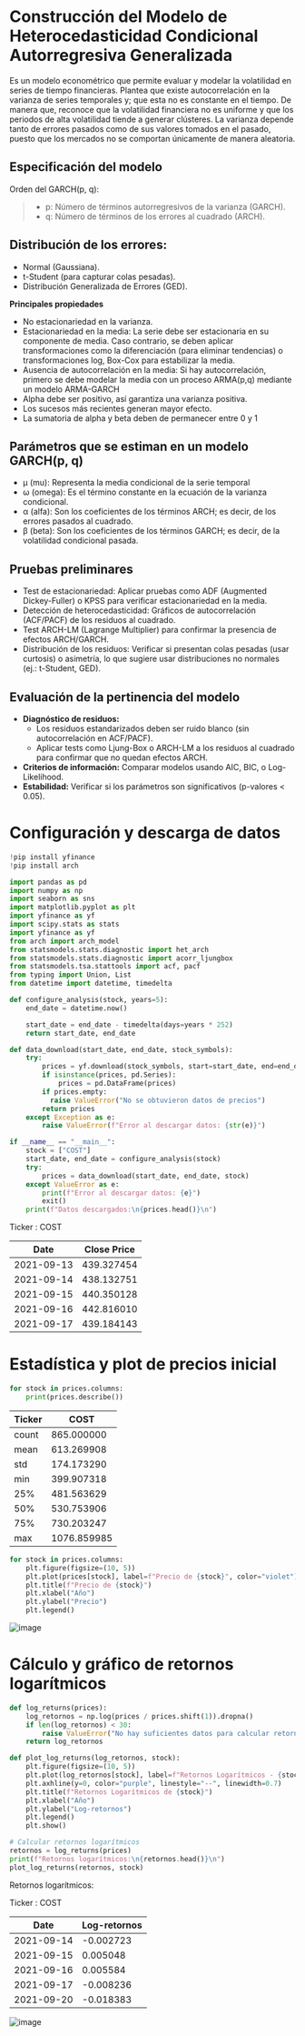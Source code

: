 # **Construcción del Modelo de Heterocedasticidad Condicional Autorregresiva Generalizada**

Es un modelo econométrico que permite evaluar y modelar la volatilidad en series de tiempo financieras. Plantea que existe autocorrelación en la varianza de series temporales y; que esta no es constante en el tiempo. De manera que, reconoce que la volatilidad financiera no es uniforme y que los periodos de alta volatilidad tiende a generar clústeres.
La varianza depende tanto de errores pasados como de sus valores tomados en el pasado, puesto que los mercados no se comportan únicamente de manera aleatoria.

## **Especificación del modelo**

Orden del GARCH(p, q):
> - p: Número de términos autorregresivos de la varianza (GARCH).
> - q: Número de términos de los errores al cuadrado (ARCH).

## **Distribución de los errores:**

- Normal (Gaussiana).
- t-Student (para capturar colas pesadas).
- Distribución Generalizada de Errores (GED).
  
**Principales propiedades**
- No estacionariedad en la varianza.
- Estacionariedad en la media: La serie debe ser estacionaria en su componente de media. Caso contrario, se deben aplicar transformaciones como la diferenciación (para eliminar tendencias) o transformaciones log, Box-Cox para estabilizar la media.
- Ausencia de autocorrelación en la media: Si hay autocorrelación, primero se debe modelar la media con un proceso ARMA(p,q) mediante un modelo ARMA-GARCH
- Alpha debe ser positivo, así garantiza una varianza positiva.
- Los sucesos más recientes generan mayor efecto.
- La sumatoria de alpha y beta deben de permanecer entre 0 y 1

## **Parámetros que se estiman en un modelo GARCH(p, q)**
- μ (mu): Representa la media condicional de la serie temporal
- ω (omega): Es el término constante en la ecuación de la varianza condicional.
- α (alfa): Son los coeficientes de los términos ARCH; es decir, de los errores pasados al cuadrado.
- β (beta): Son los coeficientes de los términos GARCH; es decir, de la volatilidad condicional pasada.
  
## **Pruebas preliminares**
- Test de estacionariedad: Aplicar pruebas como ADF (Augmented Dickey-Fuller) o KPSS para verificar estacionariedad en la media.
- Detección de heterocedasticidad: Gráficos de autocorrelación (ACF/PACF) de los residuos al cuadrado.
- Test ARCH-LM (Lagrange Multiplier) para confirmar la presencia de efectos ARCH/GARCH.
- Distribución de los residuos: Verificar si presentan colas pesadas (usar curtosis) o asimetría, lo que sugiere usar distribuciones no normales (ej.: t-Student, GED).

## **Evaluación de la pertinencia del modelo**
- **Diagnóstico de residuos:**
  - Los residuos estandarizados deben ser ruido blanco (sin autocorrelación en ACF/PACF).
  - Aplicar tests como Ljung-Box o ARCH-LM a los residuos al cuadrado para confirmar que no quedan efectos ARCH.
- **Criterios de información:** Comparar modelos usando AIC, BIC, o Log-Likelihood.
- **Estabilidad:** Verificar si los parámetros son significativos (p-valores < 0.05).

# **Configuración y descarga de datos**

```python
!pip install yfinance
!pip install arch
```
```python
import pandas as pd
import numpy as np
import seaborn as sns
import matplotlib.pyplot as plt
import yfinance as yf
import scipy.stats as stats
import yfinance as yf
from arch import arch_model
from statsmodels.stats.diagnostic import het_arch
from statsmodels.stats.diagnostic import acorr_ljungbox
from statsmodels.tsa.stattools import acf, pacf
from typing import Union, List
from datetime import datetime, timedelta

def configure_analysis(stock, years=5):
    end_date = datetime.now()

    start_date = end_date - timedelta(days=years * 252)
    return start_date, end_date

def data_download(start_date, end_date, stock_symbols):
    try:
        prices = yf.download(stock_symbols, start=start_date, end=end_date)['Close']
        if isinstance(prices, pd.Series):
            prices = pd.DataFrame(prices)
        if prices.empty:
          raise ValueError("No se obtuvieron datos de precios")
        return prices
    except Exception as e:
        raise ValueError(f"Error al descargar datos: {str(e)}")
```
```python
if __name__ == "__main__":
    stock = ["COST"]
    start_date, end_date = configure_analysis(stock)
    try:
        prices = data_download(start_date, end_date, stock)
    except ValueError as e:
        print(f"Error al descargar datos: {e}")
        exit()
    print(f"Datos descargados:\n{prices.head()}\n")
```

 Ticker : COST

| Date | Close Price |
|------|-------------|
| 2021-09-13 | 439.327454 |
| 2021-09-14 | 438.132751 |
| 2021-09-15 | 440.350128 |
| 2021-09-16 | 442.816010 | 
| 2021-09-17 | 439.184143 |

# **Estadística y plot de precios inicial**
```python
for stock in prices.columns:
    print(prices.describe())
```
| Ticker | COST |
|--------|------|
| count | 865.000000 |
| mean | 613.269908 |
| std | 174.173290 |
| min | 399.907318 |
| 25% | 481.563629 |
| 50% | 530.753906 |
| 75% | 730.203247 |
| max | 1076.859985 |

```python
for stock in prices.columns:
    plt.figure(figsize=(10, 5))
    plt.plot(prices[stock], label=f"Precio de {stock}", color="violet")
    plt.title(f"Precio de {stock}")
    plt.xlabel("Año")
    plt.ylabel("Precio")
    plt.legend()
```
![image](https://github.com/user-attachments/assets/69670c60-b00f-43c4-a5ef-74dc85e2fc38)

# **Cálculo y gráfico de retornos logarítmicos**

```python
def log_returns(prices):
    log_retornos = np.log(prices / prices.shift(1)).dropna()
    if len(log_retornos) < 30:
        raise ValueError("No hay suficientes datos para calcular retornos.")
    return log_retornos

def plot_log_returns(log_retornos, stock):
    plt.figure(figsize=(10, 5))
    plt.plot(log_retornos[stock], label=f"Retornos Logarítmicos - {stock}", color="violet")
    plt.axhline(y=0, color="purple", linestyle="--", linewidth=0.7)
    plt.title(f"Retornos Logarítmicos de {stock}")
    plt.xlabel("Año")
    plt.ylabel("Log-retornos")
    plt.legend()
    plt.show()
```
```python
# Calcular retornos logarítmicos
retornos = log_returns(prices)
print(f"Retornos logarítmicos:\n{retornos.head()}\n")
plot_log_returns(retornos, stock)
```

Retornos logarítmicos:

Ticker :  COST

| Date | Log-retornos |
|------|--------------|
| 2021-09-14 | -0.002723 |
| 2021-09-15 | 0.005048 |
| 2021-09-16 | 0.005584 |
| 2021-09-17 | -0.008236 |
| 2021-09-20 | -0.018383 |


![image](https://github.com/user-attachments/assets/5434d653-df30-4270-a2a9-90c0c5af10d6)


